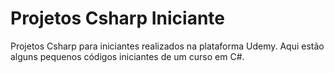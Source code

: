 # Projetos Csharp Iniciante
 Projetos Csharp para iniciantes realizados na plataforma Udemy.
Aqui estão alguns pequenos códigos iniciantes de um curso em C#.
